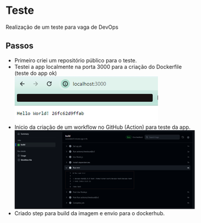 # Teste
Realização de um teste para vaga de DevOps

## Passos

- Primeiro criei um repositório público para o teste.
- Testei a app localmente na porta 3000 para a criação do Dockerfile (teste do app ok)
![image1](img/image1.png)
- Inicio da criação de um workflow no GitHub (Action) para teste da app. 
![image2](img/image2.png)
- Criado step para build da imagem e envio para o dockerhub.